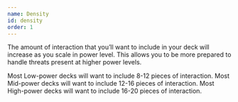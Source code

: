 ```yaml
---
name: Density
id: density
order: 1
---
```


The amount of interaction that you’ll want to include in your deck will increase as you scale in power level. This allows you to be more prepared to handle threats present at higher power levels.

Most Low-power decks will want to include 8-12 pieces of interaction.
Most Mid-power decks will want to include 12-16 pieces of interaction.
Most High-power decks will want to include 16-20 pieces of interaction.
